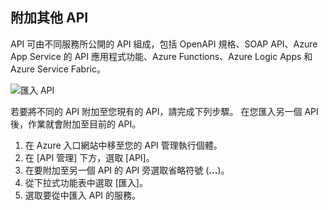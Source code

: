 ## <a name="append-other-apis"></a>附加其他 API

API 可由不同服務所公開的 API 組成，包括 OpenAPI 規格、SOAP API、Azure App Service 的 API 應用程式功能、Azure Functions、Azure Logic Apps 和 Azure Service Fabric。

![匯入 API](./media/api-management-append-apis/import.png)

若要將不同的 API 附加至您現有的 API，請完成下列步驟。 在您匯入另一個 API 後，作業就會附加至目前的 API。

1. 在 Azure 入口網站中移至您的 API 管理執行個體。
2. 在 [API 管理] 下方，選取 [API]。
3. 在要附加至另一個 API 的 API 旁選取省略符號 (**...**)。
4. 從下拉式功能表中選取 [匯入]。
5. 選取要從中匯入 API 的服務。


